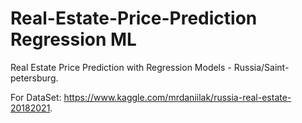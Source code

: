 # Real-Estate-Price-Prediction Regression ML
Real Estate Price Prediction with Regression Models - Russia/Saint-petersburg.

For DataSet: https://www.kaggle.com/mrdaniilak/russia-real-estate-20182021.
